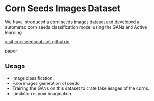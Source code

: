 # Corn Seeds Images Dataset

We have introduced a corn seeds images dataset and developed a automated corn seeds classification model using the GANs and Active learning. 

[visit cornseedsdataset.github.io](https://cornseedsdataset.github.io)

[paper](https://naagar.github.io)

## Usage

- Image classification.
- Fake images generation of seeds.
- Training the GANs on this dataset to crate fake images of the corns. 
- Limitation is your imagination.

